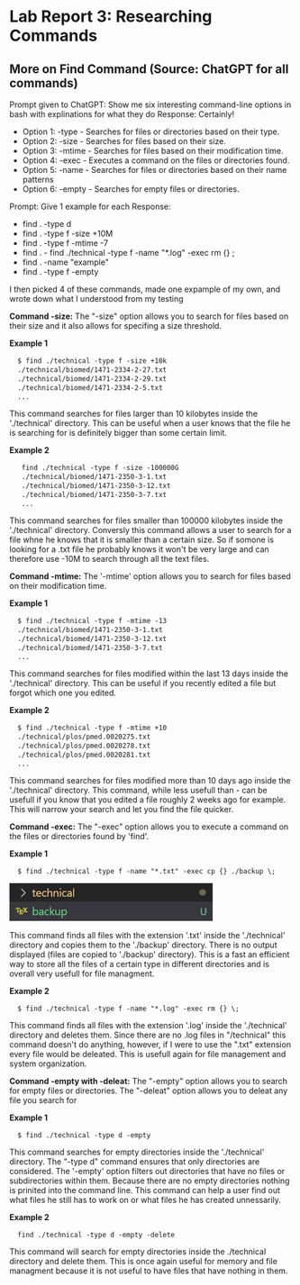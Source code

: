 # Lab Report 3: Researching Commands
## More on Find Command (Source: ChatGPT for all commands)
Prompt given to ChatGPT: Show me six interesting command-line options in bash with explinations for what they do
Response: Certainly! 
- Option 1: -type - Searches for files or directories based on their type.
- Option 2: -size - Searches for files based on their size.
- Option 3: -mtime - Searches for files based on their modification time.
- Option 4: -exec - Executes a command on the files or directories found.
- Option 5: -name - Searches for files or directories based on their name patterns
- Option 6: -empty - Searches for empty files or directories.

Prompt: Give 1 example for each
Response: 
- find . -type d
- find . -type f -size +10M
- find . -type f -mtime -7
- find . - find ./technical -type f -name "*.log" -exec rm {} \;
- find . -name "example"
- find . -type f -empty

I then picked 4 of these commands, made one expample of my own, and wrote down what I understood from my testing

**Command -size:** The "-size" option allows you to search for files based on their size and it also allows for specifing a size threshold.

**Example 1**

```
  $ find ./technical -type f -size +10k
  ./technical/biomed/1471-2334-2-27.txt
  ./technical/biomed/1471-2334-2-29.txt
  ./technical/biomed/1471-2334-2-5.txt
  ...
```
This command searches for files larger than 10 kilobytes inside the './technical' directory. This can be useful when a user knows that the file he is searching for is definitely bigger than some certain limit.

**Example 2**
```
   find ./technical -type f -size -100000G
   ./technical/biomed/1471-2350-3-1.txt
   ./technical/biomed/1471-2350-3-12.txt
   ./technical/biomed/1471-2350-3-7.txt
   ...
```

This command searches for files smaller than 100000 kilobytes inside the './technical' directory. Conversly this command allows a user to search for a file whne he knows that it is smaller than a certain size.  So if somone is looking for a .txt file he probably knows it won't be very large and can therefore use -10M to search through all the text files.

**Command -mtime:** The '-mtime' option allows you to search for files based on their modification time. 

**Example 1**

```
  $ find ./technical -type f -mtime -13
  ./technical/biomed/1471-2350-3-1.txt
  ./technical/biomed/1471-2350-3-12.txt
  ./technical/biomed/1471-2350-3-7.txt
  ...
```
 This command searches for files modified within the last 13 days inside the './technical' directory. This can be useful if you recently edited a file but forgot which one you edited. 
 
**Example 2**
```
  $ find ./technical -type f -mtime +10
  ./technical/plos/pmed.0020275.txt
  ./technical/plos/pmed.0020278.txt
  ./technical/plos/pmed.0020281.txt
  ...
```
This command searches for files modified more than 10 days ago inside the './technical' directory. This command, while less usefull than - can be usefull if you know that you edited a file roughly 2 weeks ago for example. This will narrow your search and let you find the file quicker.

**Command -exec:** The "-exec" option allows you to execute a command on the files or directories found by 'find'.

**Example 1**
```
  $ find ./technical -type f -name "*.txt" -exec cp {} ./backup \;
```
![Image](backup.png)

This command finds all files with the extension '.txt' inside the './technical' directory and copies them to the './backup' directory. There is no output displayed (files are copied to './backup' directory). This is a fast an efficient way to store all the files of a certain type in different directories and is overall very usefull for file managment.

**Example 2**
```
  $ find ./technical -type f -name "*.log" -exec rm {} \;
```
This command finds all files with the extension '.log' inside the './technical' directory and deletes them. Since there are no .log files in "/technical" this command doesn't do anything, however, if I were to use the ".txt" extension every file would be deleated. This is usefull again for file management and system organization. 

**Command -empty with -deleat:** The "-empty" option allows you to search for empty files or directories. The "-deleat" option allows you to deleat any file you search for

**Example 1**
```
  $ find ./technical -type d -empty
```
This command searches for empty directories inside the './technical' directory. The "-type d" command ensures that only directories are considered. The '-empty' option filters out directories that have no files or subdirectories within them. Because there are no empty directories nothing is prinited into the command line. This command can help a user find out what files he still has to work on or what files he has created unnessarily.


**Example 2**
```
  find ./technical -type d -empty -delete
```
This command will search for empty directories inside the ./technical directory and delete them. This is once again useful for memory and file managment because it is not useful to have files that have nothing in them.






  
